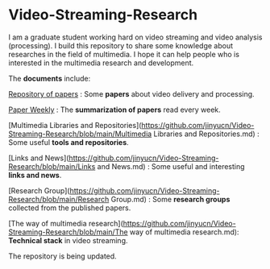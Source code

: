 # Video-Streaming-Research

I am a graduate student working hard on video streaming and video analysis (processing). I build this repository to share some knowledge about researches in the field of multimedia. I hope it can help people who is interested in the multimedia research and development.

The **documents** include:

[Repository of papers](https://github.com/jinyucn/Video-Streaming-Research/blob/main/Repository%20of%20papers.md) : Some **papers** about video delivery and processing.

[Paper Weekly](https://github.com/jinyucn/Video-Streaming-Research/blob/main/Paper%20Weekly.md) : The **summarization of papers** read every week.

[Multimedia Libraries and Repositories](https://github.com/jinyucn/Video-Streaming-Research/blob/main/Multimedia Libraries and Repositories.md) : Some useful **tools and repositories**.

[Links and News](https://github.com/jinyucn/Video-Streaming-Research/blob/main/Links and News.md) : Some useful and interesting **links and news**.

[Research Group](https://github.com/jinyucn/Video-Streaming-Research/blob/main/Research Group.md) : Some **research groups** collected from the published papers.

[The way of multimedia research](https://github.com/jinyucn/Video-Streaming-Research/blob/main/The way of multimedia research.md): **Technical stack** in video streaming.

The repository is being updated.









